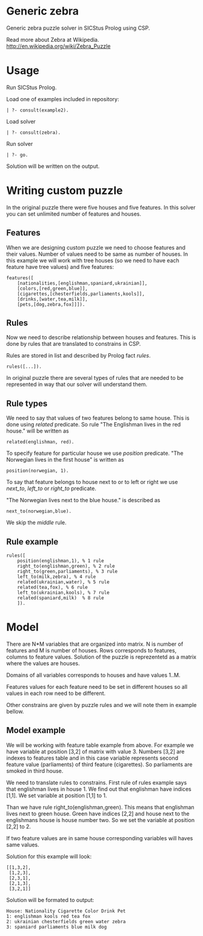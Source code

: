 Generic zebra
==============

Generic zebra puzzle solver in SICStus Prolog using CSP.

Read more about Zebra at Wikipedia. http://en.wikipedia.org/wiki/Zebra_Puzzle

Usage
=====

Run SICStus Prolog.

Load one of examples included in repository:

    | ?- consult(example2).

Load solver

    | ?- consult(zebra).

Run solver

    | ?- go.
   
Solution will be written on the output.

Writing custom puzzle
=====================

In the original puzzle there were five houses and five features. In this solver you can set unlimited number of features and houses.

Features
--------

When we are designing custom puzzle we need to choose features and their values. Number of values need to be same as number of houses. In this example we will work with tree houses (so we need to have each feature have tree values) and five features:

    features([
        [nationalities,[englishman,spaniard,ukrainian]],
        [colors,[red,green,blue]],
        [cigarettes,[chesterfields,parliaments,kools]],
        [drinks,[water,tea,milk]],
        [pets,[dog,zebra,fox]]]).

Rules
-----

Now we need to describe relationship between houses and features. This is done by rules that are translated to constrains in CSP. 

Rules are stored in list and described by Prolog fact *rules*.

    rules([...]).
    
In original puzzle there are several types of rules that are needed to be represented in way that our solver will understand them.

Rule types
----------
   
We need to say that values of two features belong to same house. This is done using *related* predicate. 
So rule "The Englishman lives in the red house." will be written as 
    
    related(englishman, red).

To specify feature for particular house we use *position* predicate.
"The Norwegian lives in the first house" is written as

    position(norwegian, 1).

To say that feature belongs to house next to or to left or right we use *next_to*, *left_to* or *right_to* predicate. 

"The Norwegian lives next to the blue house." is described as

    next_to(norwegian,blue).

We skip the *middle* rule.


Rule example
------------

    rules([
        position(englishman,1), % 1 rule
        right_to(englishman,green), % 2 rule
        right_to(green,parliaments), % 3 rule
        left_to(milk,zebra), % 4 rule
        related(ukrainian,water), % 5 rule
        related(tea,fox), % 6 rule
        left_to(ukrainian,kools), % 7 rule
        related(spaniard,milk)  % 8 rule
        ]).

Model
=====

There are N*M variables that are organized into matrix. N is number of features and M is number of houses. Rows corresponds to features, columns to feature values. Solution of the puzzle is reprezentetd as a matrix where the values are houses.

Domains of all variables corresponds to houses and have values 1..M.

Features values for each feature need to be set in different houses so all values in each row need to be different.

Other constrains are given by puzzle rules and we will note them in example bellow.

Model example
-------------

We will be working with feature table example from above. For example we have variable at position [3,2] of matrix with value 3. Numbers [3,2] are indexes to features table and in this case variable represents second feature value (parliaments) of third feature (cigarettes). So parliaments are smoked in third house.

We need to translate rules to constrains. First rule of rules example says that englishman lives in house 1. We find out that englishman have indices  [1,1]. We set variable at position [1,1] to 1.

Than we have rule right_to(englishman,green). This means that englishman lives next to green house. Green have indices [2,2] and house next to the englishmans house is house number two. So we set the variable at position [2,2] to 2.

If two feature values are in same house corresponding variables will haves same values.

Solution for this example will look:

    [[1,3,2],
     [1,2,3],
     [2,3,1],
     [2,1,3],
     [3,2,1]]


Solution will be formated to output:

    House: Nationality Cigarette Color Drink Pet
    1: englishman kools red tea fox
    2: ukrainian chesterfields green water zebra
    3: spaniard parliaments blue milk dog
